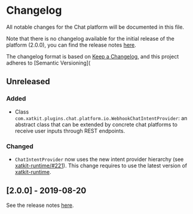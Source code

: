 # Changelog

All notable changes for the Chat platform will be documented in this file.

Note that there is no changelog available for the initial release of the platform (2.0.0), you can find the release notes [here](https://github.com/xatkit-bot-platform/xatkit-chat-platform/releases).

The changelog format is based on [Keep a Changelog](https://keepachangelog.com/en/1.0.0/), and this project adheres to [Semantic Versioning](

## Unreleased

### Added

- Class `com.xatkit.plugins.chat.platform.io.WebhookChatIntentProvider`: an abstract class that can be extended by concrete chat platforms to receive user inputs through REST endpoints.

### Changed

- `ChatIntentProvider` now uses the new intent provider hierarchy  (see [xatkit-runtime/#221](https://github.com/xatkit-bot-platform/xatkit-runtime/issues/221)). This change requires to use the latest version of [xatkit-runtime](https://github.com/xatkit-bot-platform/xatkit-runtime).

## [2.0.0] - 2019-08-20 

See the release notes [here](https://github.com/xatkit-bot-platform/xatkit-slack-platform/releases).